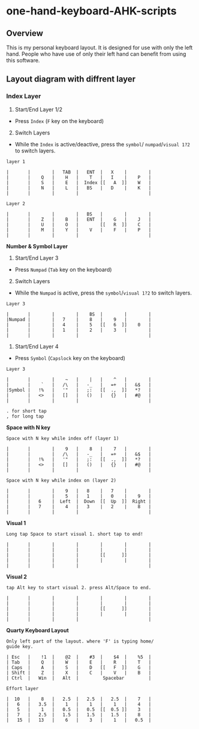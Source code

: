 # one-hand-keyboard-AHK-scripts
## Overview

This is my personal keyboard layout. It is designed for use with only the left hand. People who have use of only their left hand can benefit from using this software.

## Layout diagram with diffrent layer 

### Index Layer 
1. Start/End Layer 1/2
- Press `Index` (`F` key on the keyboard)
2. Switch Layers
- While the `Index` is active/deactive, press the `symbol`/
  `numpad`/`visual 1?2` to switch layers.
```
layer 1

|       |        |   TAB  |   ENT  |   X    |        |
|       |    Q   |    H   |    T   |   I    |    P   |
|       |    S   |    E   |  Index [[   A  ]]    W   |
|       |    N   |    L   |   BS   |   D    |    K   |
|       |        |        |                          |

Layer 2

|       |        |        |   BS   |        |        |
|       |    Z   |    B   |   ENT  |    G   |    J   |
|       |    U   |    O   |        [[   R  ]]    C   |
|       |    M   |    Y   |    V   |    F   |    P   |
|       |        |        |                          |
```
**Number & Symbol Layer**
1. Start/End Layer 3
- Press `Numpad` (`Tab` key on the keyboard)
2. Switch Layers
- While the `Numpad` is active, press the `symbol`/`visual 1?2`
  to switch layers.
```
Layer 3

|       |        |        |    BS  |        |        |
|Numpad |        |   7    |    8   |    9   |        |
|       |        |   4    |    5   [[   6  ]]    0   |
|       |        |   1    |    2   |    3   |        |
|       |        |        |                          |
```
1. Start/End Layer 4
- Press `Symbol` (`Capslock` key on the keyboard)
```
Layer 3

|       |        |    ~   |    |   |    ^   |        |
|       |    `   |   /\   |   -_   |   =+   |   &$   |
|Symbol |   !%   |   '"   |   ;:   [[  .,  ]]   *?   |
|       |   <>   |   []   |   ()   |   {}   |   #@   |
|       |        |        |                          |

. for short tap
, for long tap 
```
**Space with N key**
```
Space with N key while index off (layer 1)

|       |        |    9   |    8   |    7   |        |
|       |        |   /\   |   -_   |   =+   |   &$   |
|       |   !%   |   '"   |   ;:   [[  .,  ]]   *?   |
|       |   <>   |   []   |   ()   |   {}   |   #@   |
|       |        |        |                          |

Space with N key while index on (layer 2)

|       |        |    9   |   8    |   7    |        |
|       |        |    5   |   1    |   0    |    9   |
|       |   6    |  Left  |  Down  [[  Up  ]]  Right |
|       |   7    |    4   |   3    |   2    |    8   |
|       |        |        |                          |
```
**Visual 1**
```
Long tap Space to start visual 1. short tap to end!

|       |        |        |        |        |        |
|       |        |        |        |        |        |
|       |        |        |        [[      ]]        |
|       |        |        |        |        |        |
|       |        |        |                          |
```
**Visual 2**
```
tap Alt key to start visual 2. press Alt/Space to end.

|       |        |        |        |        |        |
|       |        |        |        |        |        |
|       |        |        |        [[      ]]        |
|       |        |        |        |        |        |
|       |        |        |                          |
```
**Quarty Keyboard Layout**
```
Only left part of the layout. where 'F' is typing home/
guide key.

| Esc   |    !1  |    @2  |    #3  |    $4  |    %5  |
| Tab   |    Q   |    W   |    E   |    R   |    T   |
| Caps  |    A   |    S   |    D   [[   F  ]]    G   |
| Shift |    Z   |    X   |    C   |    V   |    B   |
| Ctrl  |   Win  |   Alt  |         Spacebar         |

Effort layer

|  10   |    8   |   2.5  |   2.5  |   2.5  |    7   |
|   6   |   3.5  |    1   |    1   |    1   |    4   |
|   5   |    1   |   0.5  |   0.5  [[  0.5 ]]    3   |
|   7   |   2.5  |   1.5  |   1.5  |   1.5  |    8   |
|   15  |   13   |    6   |    3   |    1   |   0.5  |

```
